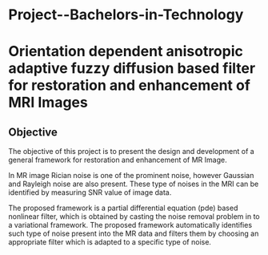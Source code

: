 # Project--Bachelors-in-Technology
<h1>Orientation dependent anisotropic adaptive fuzzy diffusion based filter for restoration and enhancement of MRI Images</h1>

<h2>Objective</h2> 
The objective of this project is to present the design and development of a general
framework for restoration and enhancement of MR Image.

In MR image Rician noise is one of the prominent noise, however Gaussian and Rayleigh noise are also present. These type of
noises in the MRI can be identified by measuring SNR value of image data.

The proposed framework is a partial differential equation (pde) based nonlinear filter, which is obtained by casting the noise removal problem in to a variational framework. The proposed framework automatically identifies such type of noise present into the MR data and filters them by
choosing an appropriate filter which is adapted to a specific type of noise.
